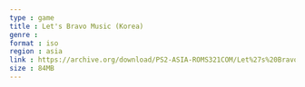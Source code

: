 ```yaml
---
type : game
title : Let's Bravo Music (Korea)
genre : 
format : iso
region : asia
link : https://archive.org/download/PS2-ASIA-ROMS321COM/Let%27s%20Bravo%20Music%20%28Korea%29.7z
size : 84MB
---
```

